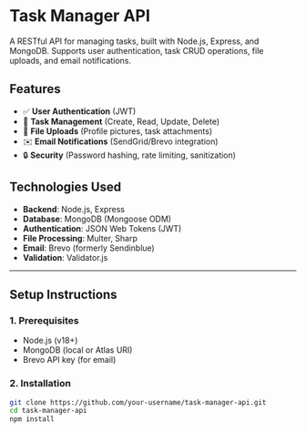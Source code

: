 # Task Manager API

A RESTful API for managing tasks, built with Node.js, Express, and MongoDB. Supports user authentication, task CRUD operations, file uploads, and email notifications.

## Features

- ✅ **User Authentication** (JWT)  
- 📝 **Task Management** (Create, Read, Update, Delete)  
- 📁 **File Uploads** (Profile pictures, task attachments)  
- ✉️ **Email Notifications** (SendGrid/Brevo integration)  
- 🔒 **Security** (Password hashing, rate limiting, sanitization)  

## Technologies Used

- **Backend**: Node.js, Express  
- **Database**: MongoDB (Mongoose ODM)  
- **Authentication**: JSON Web Tokens (JWT)  
- **File Processing**: Multer, Sharp  
- **Email**: Brevo (formerly Sendinblue)  
- **Validation**: Validator.js  

---

## Setup Instructions

### 1. Prerequisites
- Node.js (v18+)  
- MongoDB (local or Atlas URI)  
- Brevo API key (for email)  

### 2. Installation
```bash
git clone https://github.com/your-username/task-manager-api.git
cd task-manager-api
npm install
